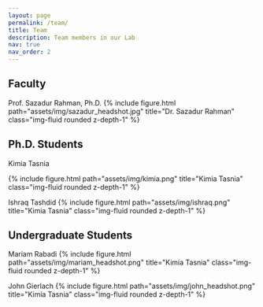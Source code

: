 ```yaml
---
layout: page
permalink: /team/
title: Team
description: Team members in our Lab
nav: true
nav_order: 2
---
```

## Faculty
Prof. Sazadur Rahman, Ph.D.
{% include figure.html path="assets/img/sazadur_headshot.jpg" title="Dr. Sazadur Rahman" class="img-fluid rounded z-depth-1" %}

## Ph.D. Students

Kimia Tasnia

{% include figure.html path="assets/img/kimia.png" title="Kimia Tasnia" class="img-fluid rounded z-depth-1" %}

Ishraq Tashdid
{% include figure.html path="assets/img/ishraq.png" title="Kimia Tasnia" class="img-fluid rounded z-depth-1" %}

## Undergraduate Students

Mariam Rabadi
{% include figure.html path="assets/img/mariam_headshot.png" title="Kimia Tasnia" class="img-fluid rounded z-depth-1" %}

John Gierlach
{% include figure.html path="assets/img/john_headshot.png" title="Kimia Tasnia" class="img-fluid rounded z-depth-1" %}
